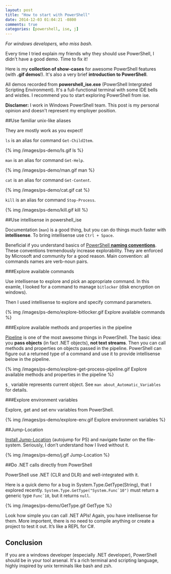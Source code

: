 ```yaml
---
layout: post
title: "How to start with PowerShell"
date: 2014-12-03 01:04:21 -0800
comments: true
categories: [powershell, ise, j]
---
```


*For windows developers, who miss bash*. 

Every time I tried explain my friends why they should use PowerShell, I didn't have a good demo.
Time to fix it!

Here is my **collection of show-cases** for awesome PowerShell features (with **.gif demos**!). 
It's also a very brief **introduction to PowerShell**. 

All demos recorded from **powershell_ise.exe** (PowerShell Intergrated Scripting Environment). 
It's a full-functional terminal with some IDE bells and wistles.
I recommend you to start exploring PowerShell from ise.

**Disclamer:** I work in Windows PowerShell team. This post is my personal opinion and doesn't represent my employer position.

<!-- more -->

##Use familiar unix-like aliases

They are mostly work as you expect!

`ls` is an alias for command `Get-ChildItem`.

{% img /images/ps-demo/ls.gif ls %}

`man` is an alias for command `Get-Help`.

{% img /images/ps-demo/man.gif man %}

`cat` is an alias for command `Get-Content`.

{% img /images/ps-demo/cat.gif cat %}

`kill` is an alias for command `Stop-Process`.

{% img /images/ps-demo/kill.gif kill %}



##Use intellisense in powershell_ise

Documentation (`man`) is a good thing, but you can do things much faster with **intellisense**. 
To bring intellisense use `Ctrl + Space`.

Beneficial if you understand basics of [PowerShell **naming conventions**](http://msdn.microsoft.com/en-us/library/ms714428%28v=vs.85%29.aspx). 
These conventions tremendously increase explorability. They are enforced by Microsoft and community for a good reason.
Main convention: all commands names are verb-noun pairs.

###Explore available commands

Use intellisense to explore and pick an appropriate command. 
In this examle, I looked for a command to manage `bitlocker` (disk encryption on windows).

Then I used intellisense to explore and specify command parameters.

{% img /images/ps-demo/explore-bitlocker.gif Explore available commands %}

###Explore available methods and properties in the pipeline

[Pipeline](http://technet.microsoft.com/en-us/library/dd347728.aspx) is one of the most awesome things in PowerShell. 
The basic idea: you **pass objects** (in fact .NET objects), **not text streams**. 
Then you can call methods and properties on objects passed in the pipeline. 
PowerShell can figure out a returned type of a command and use it to provide intellisense below in the pipeline.

{% img /images/ps-demo/explore-get-process-pipeline.gif Explore available methods and properties in the pipeline %}

`$_` variable represents current object. 
See `man about_Automatic_Variables` for details. 

###Explore environment variables

Explore, get and set env variables from PowerShell.

{% img /images/ps-demo/explore-env.gif Explore environment variables %}

##Jump-Location

[Install Jump-Location](https://github.com/tkellogg/Jump-Location) (autojump for PS) and navigate faster on the file-system. 
Seriously, I don’t understand how I lived without it.

{% img /images/ps-demo/j.gif Jump-Location %}


##Do .NET calls directly from PowerShell

PowerShell use .NET (CLR and DLR) and well-integrated with it.

Here is a quick demo for a bug in System.Type.GetType(String), that I explored recently.
``System.Type.GetType("System.Func`10")`` must return a generic type ``Func`10``, but it returns `null`. 

{% img /images/ps-demo/GetType.gif GetType %}

Look how simple you can call .NET APIs! 
Again, you have intellisense for them. 
More importent, there is no need to compile anything or create a project to test it out. 
It’s like a REPL for C#.

## Conclusion

If you are a windows developer (especially .NET developer), PowerShell should be in your tool arsenal.
It's a rich terminal and scripting language, highly inspired by unix terminals like bash and zsh.
